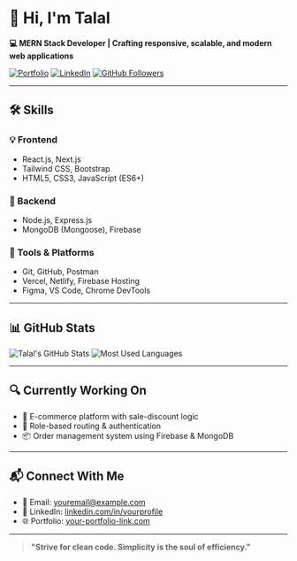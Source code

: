 # 👋 Hi, I'm Talal

**💻 MERN Stack Developer | Crafting responsive, scalable, and modern web applications**

[![Portfolio](https://img.shields.io/badge/Portfolio-%2300C7B7.svg?style=for-the-badge&logo=firefox&logoColor=white)](https://your-portfolio-link.com)
[![LinkedIn](https://img.shields.io/badge/LinkedIn-%230077B5.svg?style=for-the-badge&logo=linkedin&logoColor=white)](https://linkedin.com/in/yourprofile)
[![GitHub Followers](https://img.shields.io/github/followers/yourusername?style=social)](https://github.com/yourusername)

---

## 🛠️ Skills

### 💡 Frontend
- React.js, Next.js
- Tailwind CSS, Bootstrap
- HTML5, CSS3, JavaScript (ES6+)

### 🔧 Backend
- Node.js, Express.js
- MongoDB (Mongoose), Firebase

### 🧰 Tools & Platforms
- Git, GitHub, Postman
- Vercel, Netlify, Firebase Hosting
- Figma, VS Code, Chrome DevTools

---

## 📊 GitHub Stats

![Talal's GitHub Stats](https://github-readme-stats.vercel.app/api?username=yourusername&show_icons=true&theme=github_dark&hide_border=true)
![Most Used Languages](https://github-readme-stats.vercel.app/api/top-langs/?username=yourusername&layout=compact&theme=github_dark&hide_border=true)

---

## 🔍 Currently Working On

- 🛒 E-commerce platform with sale-discount logic
- 🔐 Role-based routing & authentication
- 📦 Order management system using Firebase & MongoDB

---

## 📬 Connect With Me

- 📧 Email: youremail@example.com  
- 💼 LinkedIn: [linkedin.com/in/yourprofile](https://linkedin.com/in/yourprofile)  
- 🌐 Portfolio: [your-portfolio-link.com](https://your-portfolio-link.com)

---

> **"Strive for clean code. Simplicity is the soul of efficiency."**






